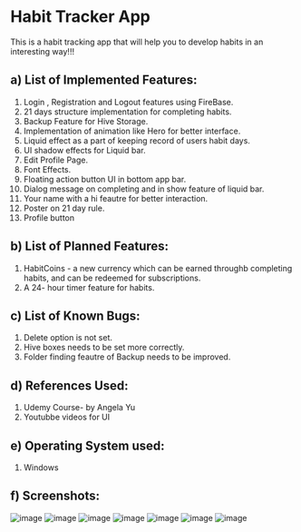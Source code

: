 # Habit Tracker App
This is a habit tracking app that will help you to develop habits in an interesting way!!!

## a) List of Implemented Features:

 1) Login , Registration and Logout features using FireBase.
 2) 21 days structure implementation for completing habits.
 3) Backup Feature for Hive Storage. 
 4) Implementation of animation like Hero for better interface.
 5) Liquid effect as a part of keeping record of users habit days.
 6) UI shadow effects for Liquid bar.
 7) Edit Profile Page.
 8) Font Effects.
 9) Floating action button UI in bottom app bar.
10) Dialog message on completing and in show feature of liquid bar.
11) Your name with a hi feautre for better interaction.
12) Poster on 21 day rule.
13) Profile button

## b) List of Planned Features:

 1) HabitCoins - a new currency which can be earned throughb completing habits, and can be redeemed for subscriptions.
 2) A 24- hour timer  feature for habits.

## c) List of Known Bugs:
 1) Delete option is not set.
 2) Hive boxes needs to be set more correctly.
 3) Folder finding feautre of Backup needs to be improved.
 

## d) References Used:
 1) Udemy Course- by Angela Yu
 2) Youtubbe videos for UI 
 
## e) Operating System used:
  1) Windows
  
## f) Screenshots:
![image](https://user-images.githubusercontent.com/97729353/199509088-6eaa068a-9ccf-44e0-887a-2e7fe8e75874.png)
![image](https://user-images.githubusercontent.com/97729353/199507902-6c84370c-5bfa-474a-b422-9dfccdfa2f31.png)
![image](https://user-images.githubusercontent.com/97729353/199509022-6dfcc265-3737-478b-a1cf-28796690de17.png)
![image](https://user-images.githubusercontent.com/97729353/199509219-9b7a9f40-1c54-41e3-9659-e28e150e45bf.png)
![image](https://user-images.githubusercontent.com/97729353/199509315-d6d536a6-9c36-46e5-b82e-df747cf25634.png)
![image](https://user-images.githubusercontent.com/97729353/199509385-bf0a15b4-0149-4df2-809f-2c314ae0d3ac.png)
![image](https://user-images.githubusercontent.com/97729353/199509472-526c1ff9-0142-41c9-ae17-cd340ad27ab2.png)

